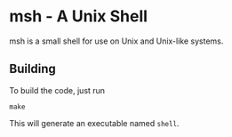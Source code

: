 # msh - A Unix Shell

msh is a small shell for use on Unix and Unix-like systems.

## Building

To build the code, just run

`make`

This will generate an executable named `shell`.